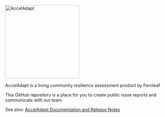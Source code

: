 <img src="https://acceladapt.com/images/logo.png" width="240" alt="AccelAdapt"/>

AccelAdapt is a living community resilience assessment product by Fernleaf

This GitHub repository is a place for you to create public issue reports and communicate with our team.

See also:
[AccelAdapt Documentation and Release Notes](https://acceladapt.atlassian.net/wiki/spaces/AA/overview)

